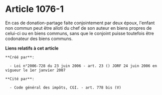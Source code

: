 # Article 1076-1

En cas de donation-partage faite conjointement par deux époux, l'enfant non commun peut être alloti du chef de son auteur en
biens propres de celui-ci ou en biens communs, sans que le conjoint puisse toutefois être codonateur des biens communs.

**Liens relatifs à cet article**

	**Créé par**:

	  - Loi n°2006-728 du 23 juin 2006 - art. 23 () JORF 24 juin 2006 en vigueur le 1er janvier 2007

	**Cité par**:

	  - Code général des impôts, CGI. - art. 778 bis (V)
